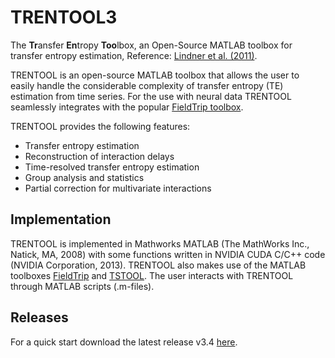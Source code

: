 # TRENTOOL3
The **Tr**ansfer **En**tropy **Too**lbox, an Open-Source MATLAB toolbox for transfer entropy estimation, Reference: [Lindner et al. (2011)](http://www.biomedcentral.com/1471-2202/12/119).

TRENTOOL is an open-source MATLAB toolbox that allows the user to easily handle the considerable complexity of transfer entropy (TE) estimation from time series. For the use with neural data TRENTOOL seamlessly
integrates with the popular [FieldTrip toolbox](http://www.fieldtriptoolbox.org/).

TRENTOOL provides the following features:
* Transfer entropy estimation 
* Reconstruction of interaction delays 
* Time-resolved transfer entropy estimation
* Group analysis and statistics
* Partial correction for multivariate interactions

## Implementation
TRENTOOL is implemented in Mathworks MATLAB (The MathWorks Inc., Natick, MA, 2008) with some functions written in NVIDIA CUDA C/C++ code (NVIDIA Corporation, 2013). TRENTOOL also makes use of the MATLAB toolboxes [FieldTrip](http://www.fieldtriptoolbox.org/) and [TSTOOL](http://www.dpi.physik.uni-goettingen.de/tstool/). The user interacts with TRENTOOL through MATLAB scripts (.m-files).

## Releases
For a quick start download the latest release v3.4 [here](https://github.com/trentool/TRENTOOL3/releases).

